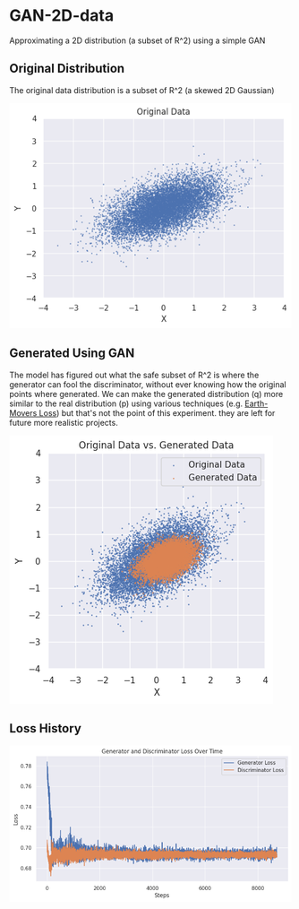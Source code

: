 # GAN-2D-data
Approximating a 2D distribution (a subset of R^2) using a simple GAN

## Original Distribution
The original data distribution is a subset of R^2 (a skewed 2D Gaussian)

![original](original.png)

## Generated Using GAN
The model has figured out what the safe subset of R^2 is where the generator can fool the discriminator, without ever knowing how the original points where generated.
We can make the generated distribution (q) more similar to the real distribution (p) using various techniques (e.g. [Earth-Movers Loss](https://en.wikipedia.org/wiki/Earth_mover%27s_distance)) but that's not the point of this experiment. they are left for future more realistic projects.

![generated](generated.png)


## Loss History

![loss_history](loss_history.png)

